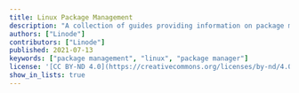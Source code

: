 ```yaml
---
title: Linux Package Management
description: "A collection of guides providing information on package management in Linux and how to interact with various package managers."
authors: ["Linode"]
contributors: ["Linode"]
published: 2021-07-13
keywords: ["package management", "linux", "package manager"]
license: '[CC BY-ND 4.0](https://creativecommons.org/licenses/by-nd/4.0)'
show_in_lists: true
---
```

